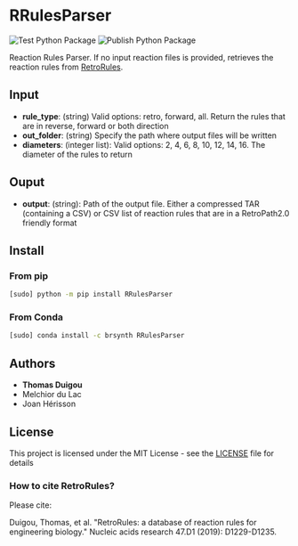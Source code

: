 # RRulesParser

![Test Python Package](https://github.com/brsynth/RRulesParser2/workflows/Test%20Python%20Package/badge.svg) ![Publish Python Package](https://github.com/brsynth/RRulesParser2/workflows/Publish%20Python%20Package/badge.svg)

Reaction Rules Parser. If no input reaction files is provided, retrieves the reaction rules from [RetroRules](https://retrorules.org/).

## Input

* **rule_type**: (string) Valid options: retro, forward, all. Return the rules that are in reverse, forward or both direction
* **out_folder**: (string) Specify the path where output files will be written
* **diameters**: (integer list): Valid options: 2, 4, 6, 8, 10, 12, 14, 16. The diameter of the rules to return

## Ouput

* **output**: (string): Path of the output file. Either a compressed TAR (containing a CSV) or CSV list of reaction rules that are in a RetroPath2.0 friendly format


## Install
### From pip
```sh
[sudo] python -m pip install RRulesParser
```
### From Conda
```sh
[sudo] conda install -c brsynth RRulesParser
```


## Authors

* **Thomas Duigou**
* Melchior du Lac
* Joan Hérisson

## License

This project is licensed under the MIT License - see the [LICENSE](LICENSE) file for details

### How to cite RetroRules?
Please cite:

Duigou, Thomas, et al. "RetroRules: a database of reaction rules for engineering biology." Nucleic acids research 47.D1 (2019): D1229-D1235.
